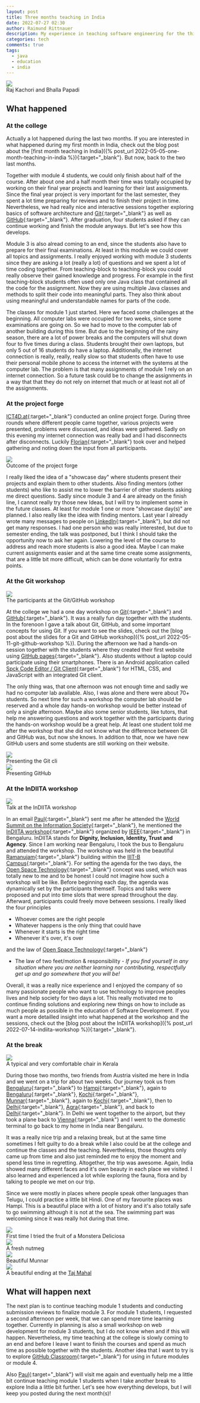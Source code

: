```yaml
---
layout: post
title: Three months teaching in India
date: 2022-07-27 02:30
author: Raimund Rittnauer
description: My experience in teaching software engineering for the third month at a rural college in India
categories: tech
comments: true
tags:
  - java
  - education
  - india
---
```


<div class="img_row">
  <a href="/assets/img/2022-07-27-three-months-teaching-in-india/raj-kachori-bhalla-papadi.jpeg" target="_blank">
    <img class="col three" src="/assets/img/2022-07-27-three-months-teaching-in-india/raj-kachori-bhalla-papadi.jpeg">
  </a>
</div>
<div class="col three caption">
	Raj Kachori and Bhalla Papadi
</div>

## What happened
### At the college

Actually a lot happened during the last two months. If you are interested in what happened during my first month in India, check out the blog post about the [first month teaching in India]({% post_url 2022-05-05-one-month-teaching-in-india %}){:target="_blank"}. But now, back to the two last months.

Together with module 4 students, we could only finish about half of the course. After about one and a half month their time was totally occupied by working on their final year projects and learning for their last assignments. Since the final year project is very important for the last semester, they spent a lot time preparing for reviews and to finish their project in time. Nevertheless, we had really nice and interactive sessions together exploring basics of software architecture and [Git](https://git-scm.com/){:target="_blank"} as well as [GitHub](https://github.com/){:target="_blank"}. After graduation, four students asked if they can continue working and finish the module anyways. But let's see how this develops.

Module 3 is also alread coming to an end, since the students also have to prepare for their final examinations. At least in this module we could cover all topics and assignments. I really enjoyed working with module 3 students since they are asking a lot (really a lot) of questions and we spent a lot of time coding together. From teaching-block to teaching-block you could really observe their gained knowledge and progress. For example in the first teaching-block students often used only one Java class that contained all the code for the assignment. Now they are using multiple Java classes and methods to split their code into meaningful parts. They also think about using meaningful and understandable names for parts of the code.

The classes for module 1 just started. Here we faced some challenges at the beginning. All computer labs were occupied for two weeks, since some examinations are going on. So we had to move to the computer lab of another building during this time. But due to the beginning of the rainy season, there are a lot of power breaks and the computers will shut down four to five times during a class. Students brought their own laptops, but only 5 out of 16 students do have a laptop. Additionally, the internet connection is really, really, really slow so that students often have to use their personal mobile phone to access the internet with the systems at the computer lab. The problem is that many assignments of module 1 rely on an internet connection. So a future task could be to change the assignments in a way that that they do not rely on internet that much or at least not all of the assignments.

### At the project forge

[ICT4D.at](https://www.ict4d.at/){:target="_blank"} conducted an online project forge. During three rounds where different people came together, various projects were presented, problems were discussed, and ideas were gathered. Sadly on this evening my internet connection was really bad and I had disconnects after disconnects. Luckily [Florian](https://www.ict4d.at/about/){:target="_blank"} took over and helped gathering and noting down the input from all participants.

<div class="img_row">
  <a href="/assets/img/2022-07-27-three-months-teaching-in-india/project-forge.jpg" target="_blank">
    <img class="col three" src="/assets/img/2022-07-27-three-months-teaching-in-india/project-forge.jpg">
  </a>
</div>
<div class="col three caption">
	Outcome of the project forge
</div>

I really liked the idea of a "showcase day" where students present their projects and explain them to other students. Also finding mentors (other students) who like to assist me to lower the barrier of other students asking me direct questions. Sadly since module 3 and 4 are already on the finish line, I cannot really try those new Ideas, but I will try to implement some in the future classes. At least for module 1 one or more "showcase day(s)" are planned. I also really like the idea with finding mentors. Last year I already wrote many messages to people on [LinkedIn](https://linkedin.com/){:target="_blank"}, but did not get many responses. I had one person who was really interested, but due to semester ending, the talk was postponed, but I think I should take the opportunity now to ask her again. Lowering the level of the course to address and reach more students is also a good idea. Maybe I can make current assignments easier and at the same time create some assignments, that are a little bit more difficult, which can be done voluntarily for extra points.

### At the Git workshop

<div class="img_row">
  <a href="/assets/img/2022-07-27-three-months-teaching-in-india/git-workshop-1.jpg" target="_blank">
    <img class="col three" src="/assets/img/2022-07-27-three-months-teaching-in-india/git-workshop-1.jpg">
  </a>
</div>
<div class="col three caption">
	The participants at the Git/GitHub workshop
</div>

At the college we had a one day workshop on [Git](https://git-scm.com/){:target="_blank"} and [GitHub](https://github.com/){:target="_blank"}. It was a really fun day together with the students. In the forenoon I gave a talk about Git, GitHub, and some important concepts for using Git. If you want to see the slides, check out the [blog post about the slides for a Git and GitHub workshop]({% post_url 2022-05-11-git-github-workshop %}). During the afternoon we had a hands-on session together with the students where they created their first website using [GitHub pages](https://pages.github.com/){:target="_blank"}. Also students without a laptop could participate using their smartphones. There is an Android application called [Spck Code Editor / Git Client](https://play.google.com/store/apps/details?id=io.spck){:target="_blank"} for HTML, CSS, and JavaScript with an integrated Git client.

The only thing was, that one afternoon was not enough time and sadly we had no computer lab available. Also, I was alone and there were about 70+ students. So next time for such a workshop the computer lab should be reserved and a whole day hands-on workshop would be better instead of only a single afternoon. Maybe also some senior students, like tutors, that help me answering questions and work together with the participants during the hands-on workshop would be a great help. At least one student told me after the workshop that she did not know what the difference between Git and GitHub was, but now she knows. In addition to that, now we have new GitHub users and some students are still working on their website.

<div class="img_row">
  <a href="/assets/img/2022-07-27-three-months-teaching-in-india/git-workshop-2.jpg" target="_blank">
    <img class="col three" src="/assets/img/2022-07-27-three-months-teaching-in-india/git-workshop-2.jpg">
  </a>
</div>
<div class="col three caption">
	Presenting the Git cli
</div>

<div class="img_row">
  <a href="/assets/img/2022-07-27-three-months-teaching-in-india/git-workshop-3.jpg" target="_blank">
    <img class="col three" src="/assets/img/2022-07-27-three-months-teaching-in-india/git-workshop-3.jpg">
  </a>
</div>
<div class="col three caption">
	Presenting GitHub
</div>

### At the InDIITA workshop

<div class="img_row">
  <a href="/assets/img/2022-07-27-three-months-teaching-in-india/indiita.jpg" target="_blank">
    <img class="col three" src="/assets/img/2022-07-27-three-months-teaching-in-india/indiita.jpg">
  </a>
</div>
<div class="col three caption">
	Talk at the InDIITA workshop
</div>

In an email [Paul](https://www.ict4d.at/about/){:target="_blank"} sent me after he attended the [World Summit on the Information Society](https://www.ict4d.at/2022/06/19/ict4d-at-at-the-world-summit-on-the-information-society-forum-2022-discussing-desc-and-acting-as-a-hltf/){:target="_blank"}, he mentioned the [InDIITA workshop](https://engagestandards.ieee.org/InDIITA2022.html){:target="_blank"} organized by [IEEE](https://www.ieee.org/about/ieee-india.html/){:target="_blank"} in Bengaluru. InDIITA stands for __Dignity, Inclusion, Identity, Trust and Agency__. Since I am working near Bengaluru, I took the bus to Bengaluru and attended the workshop. The workshop was held in the beautiful [Ramanujam](https://en.wikipedia.org/wiki/Srinivasa_Ramanujan){:target="_blank"} building within the [IIIT-B Campus](https://www.iiitb.ac.in/){:target="_blank"}. For setting the agenda for the two days, the [Open Space Technology](https://en.wikipedia.org/wiki/Open_Space_Technology){:target="_blank"} concept was used, which was totally new to me and to be honest I could not imagine how such a workshop will be like. Before beginning each day, the agenda was dynamically set by the participants themself. Topics and talks were proposed and put into time slots that were spread throughout the day. Afterward, participants could freely move between sessions. I really liked the four principles

- Whoever comes are the right people
- Whatever happens is the only thing that could have
- Whenever it starts is the right time
- Whenever it's over, it's over

and the law of [Open Space Technology](https://en.wikipedia.org/wiki/Open_Space_Technology){:target="_blank"}

- The law of two feet/motion & responsibility - _If you find yourself in any situation where you are neither learning nor contributing, respectfully get up and go somewhere that you will be!_

Overall, it was a really nice experience and I enjoyed the company of so many passionate people who want to use technology to improve peoples lives and help society for two days a lot. This really motivated me to continue finding solutions and exploring new things on how to include as much people as possible in the education of Software Development. If you want a more detailled insight into what happened at the workshop and the sessions, check out the [blog post about the InDIITA workshop]({% post_url 2022-07-14-indiita-workshop %}){:target="_blank"}.

### At the break

<div class="img_row">
  <a href="/assets/img/2022-07-27-three-months-teaching-in-india/kerala-chair.jpeg" target="_blank">
    <img class="col three" src="/assets/img/2022-07-27-three-months-teaching-in-india/kerala-chair.jpeg">
  </a>
</div>
<div class="col three caption">
	A typical and very comfortable chair in Kerala
</div>

During those two months, two friends from Austria visited me here in India and we went on a trip for about two weeks. Our journey took us from [Bengaluru](https://goo.gl/maps/qPRpyCzFc343vzXP9){:target="_blank"} to [Hampi](https://goo.gl/maps/PuNJPuwuphz7cnHo7){:target="_blank"}, again to [Bengaluru](https://goo.gl/maps/qPRpyCzFc343vzXP9){:target="_blank"}, [Kochi](https://goo.gl/maps/xT5AnwyLcoq3WeWa9){:target="_blank"}, [Munnar](https://goo.gl/maps/W8H49L5gWi1HUcrq5){:target="_blank"}, again to [Kochi](https://goo.gl/maps/xT5AnwyLcoq3WeWa9){:target="_blank"}, then to [Delhi](https://goo.gl/maps/19UzUTMHYc1SNMmP9){:target="_blank"}, [Agra](https://goo.gl/maps/5qdQovjzZQuB57p47){:target="_blank"}, and back to [Delhi](https://goo.gl/maps/19UzUTMHYc1SNMmP9){:target="_blank"}. In Delhi we went together to the airport, but they took a plane back to [Vienna](https://goo.gl/maps/yo5kLNJRpwB2rpcy9){:target="_blank"} and I went to the domestic terminal to go back to my home in India near Bengaluru.

It was a really nice trip and a relaxing break, but at the same time sometimes I felt guilty to do a break while I also could be at the college and continue the classes and the teaching. Nevertheless, those thoughts only came up from time and also just reminded me to enjoy the moment and spend less time in regretting. Altogether, the trip was awesome. Again, India showed many different faces and it's own beauty in each place we visited. I also learned and experienced a lot while exploring the fauna, flora and by talking to people we met on our trip.

Since we were mostly in places where people speak other languages than Telugu, I could practice a little bit Hindi. One of my favourite places was Hampi. This is a beautiful place with a lot of history and it's also totally safe to go swimming although it is not at the sea. The swimming part was welcoming since it was really hot during that time.

<div class="img_row">
  <a href="/assets/img/2022-07-27-three-months-teaching-in-india/monstera.jpeg" target="_blank">
    <img class="col three" src="/assets/img/2022-07-27-three-months-teaching-in-india/monstera.jpeg">
  </a>
</div>
<div class="col three caption">
	First time I tried the fruit of a Monstera Deliciosa
</div>

<div class="img_row">
  <a href="/assets/img/2022-07-27-three-months-teaching-in-india/nutmeg.jpeg" target="_blank">
    <img class="col three" src="/assets/img/2022-07-27-three-months-teaching-in-india/nutmeg.jpeg">
  </a>
</div>
<div class="col three caption">
	A fresh nutmeg
</div>

<div class="img_row">
  <a href="/assets/img/2022-07-27-three-months-teaching-in-india/munnar.jpeg" target="_blank">
    <img class="col three" src="/assets/img/2022-07-27-three-months-teaching-in-india/munnar.jpeg">
  </a>
</div>
<div class="col three caption">
	Beautiful Munnar
</div>

<div class="img_row">
  <a href="/assets/img/2022-07-27-three-months-teaching-in-india/taj-mahal.jpeg" target="_blank">
    <img class="col three" src="/assets/img/2022-07-27-three-months-teaching-in-india/taj-mahal.jpeg">
  </a>
</div>
<div class="col three caption">
	A beautiful ending at the <a href="https://goo.gl/maps/mUnqnU67pRkfNHuXA">Taj Mahal</a>
</div>

## What will happen next

The next plan is to continue teaching module 1 students and conducting submission reviews to finalize module 3. For module 1 students, I requested a second afternoon per week, that we can spend more time learning together. Currently in planning is also a small workshop on web development for module 3 students, but I do not know when and if this will happen. Nevertheless, my time teaching at the college is slowly coming to an end and before I leave I want to finish the courses and spend as much time as possible together with the students. Another idea that I want to try is to explore [GitHub Classroom](https://classroom.github.com/){:target="_blank"} for using in future modules or module 4.

Also [Paul](https://www.ict4d.at/about/){:target="_blank"} will visit me again and eventually help me a little bit continue teaching module 1 students when I take another break to explore India a little bit further. Let's see how everything develops, but I will keep you posted during the next month(s)!